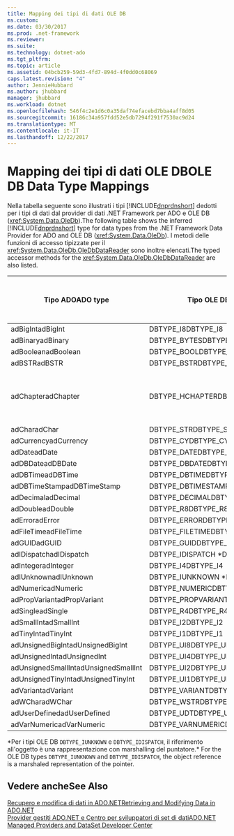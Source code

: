 ```yaml
---
title: Mapping dei tipi di dati OLE DB
ms.custom: 
ms.date: 03/30/2017
ms.prod: .net-framework
ms.reviewer: 
ms.suite: 
ms.technology: dotnet-ado
ms.tgt_pltfrm: 
ms.topic: article
ms.assetid: 04bcb259-59d3-4fd7-894d-4f0dd0c68069
caps.latest.revision: "4"
author: JennieHubbard
ms.author: jhubbard
manager: jhubbard
ms.workload: dotnet
ms.openlocfilehash: 546f4c2e1d6c0a35daf74efacebd7bba4aff8d05
ms.sourcegitcommit: 16186c34a957fdd52e5db7294f291f7530ac9d24
ms.translationtype: MT
ms.contentlocale: it-IT
ms.lasthandoff: 12/22/2017
---
```

# <a name="ole-db-data-type-mappings"></a><span data-ttu-id="db6c4-102">Mapping dei tipi di dati OLE DB</span><span class="sxs-lookup"><span data-stu-id="db6c4-102">OLE DB Data Type Mappings</span></span>
<span data-ttu-id="db6c4-103">Nella tabella seguente sono illustrati i tipi [!INCLUDE[dnprdnshort](../../../../includes/dnprdnshort-md.md)] dedotti per i tipi di dati dal provider di dati .NET Framework per ADO e OLE DB (<xref:System.Data.OleDb>).</span><span class="sxs-lookup"><span data-stu-id="db6c4-103">The following table shows the inferred [!INCLUDE[dnprdnshort](../../../../includes/dnprdnshort-md.md)] type for data types from the .NET Framework Data Provider for ADO and OLE DB (<xref:System.Data.OleDb>).</span></span> <span data-ttu-id="db6c4-104">I metodi delle funzioni di accesso tipizzate per il <xref:System.Data.OleDb.OleDbDataReader> sono inoltre elencati.</span><span class="sxs-lookup"><span data-stu-id="db6c4-104">The typed accessor methods for the <xref:System.Data.OleDb.OleDbDataReader> are also listed.</span></span>  
  
|<span data-ttu-id="db6c4-105">Tipo ADO</span><span class="sxs-lookup"><span data-stu-id="db6c4-105">ADO type</span></span>|<span data-ttu-id="db6c4-106">Tipo OLE DB</span><span class="sxs-lookup"><span data-stu-id="db6c4-106">OLE DB type</span></span>|<span data-ttu-id="db6c4-107">Tipo [!INCLUDE[dnprdnshort](../../../../includes/dnprdnshort-md.md)]</span><span class="sxs-lookup"><span data-stu-id="db6c4-107">[!INCLUDE[dnprdnshort](../../../../includes/dnprdnshort-md.md)] type</span></span>|<span data-ttu-id="db6c4-108">Funzione di accesso tipizzata [!INCLUDE[dnprdnshort](../../../../includes/dnprdnshort-md.md)]</span><span class="sxs-lookup"><span data-stu-id="db6c4-108">[!INCLUDE[dnprdnshort](../../../../includes/dnprdnshort-md.md)] typed accessor</span></span>|  
|--------------|-----------------|----------------------------------------------------------------------|--------------------------------------------------------------------------------|  
|<span data-ttu-id="db6c4-109">adBigInt</span><span class="sxs-lookup"><span data-stu-id="db6c4-109">adBigInt</span></span>|<span data-ttu-id="db6c4-110">DBTYPE_I8</span><span class="sxs-lookup"><span data-stu-id="db6c4-110">DBTYPE_I8</span></span>|<span data-ttu-id="db6c4-111">Int64</span><span class="sxs-lookup"><span data-stu-id="db6c4-111">Int64</span></span>|<span data-ttu-id="db6c4-112">GetInt64()</span><span class="sxs-lookup"><span data-stu-id="db6c4-112">GetInt64()</span></span>|  
|<span data-ttu-id="db6c4-113">adBinary</span><span class="sxs-lookup"><span data-stu-id="db6c4-113">adBinary</span></span>|<span data-ttu-id="db6c4-114">DBTYPE_BYTES</span><span class="sxs-lookup"><span data-stu-id="db6c4-114">DBTYPE_BYTES</span></span>|<span data-ttu-id="db6c4-115">Byte[]</span><span class="sxs-lookup"><span data-stu-id="db6c4-115">Byte[]</span></span>|<span data-ttu-id="db6c4-116">GetBytes()</span><span class="sxs-lookup"><span data-stu-id="db6c4-116">GetBytes()</span></span>|  
|<span data-ttu-id="db6c4-117">adBoolean</span><span class="sxs-lookup"><span data-stu-id="db6c4-117">adBoolean</span></span>|<span data-ttu-id="db6c4-118">DBTYPE_BOOL</span><span class="sxs-lookup"><span data-stu-id="db6c4-118">DBTYPE_BOOL</span></span>|<span data-ttu-id="db6c4-119">Boolean</span><span class="sxs-lookup"><span data-stu-id="db6c4-119">Boolean</span></span>|<span data-ttu-id="db6c4-120">GetBoolean()</span><span class="sxs-lookup"><span data-stu-id="db6c4-120">GetBoolean()</span></span>|  
|<span data-ttu-id="db6c4-121">adBSTR</span><span class="sxs-lookup"><span data-stu-id="db6c4-121">adBSTR</span></span>|<span data-ttu-id="db6c4-122">DBTYPE_BSTR</span><span class="sxs-lookup"><span data-stu-id="db6c4-122">DBTYPE_BSTR</span></span>|<span data-ttu-id="db6c4-123">String</span><span class="sxs-lookup"><span data-stu-id="db6c4-123">String</span></span>|<span data-ttu-id="db6c4-124">GetString()</span><span class="sxs-lookup"><span data-stu-id="db6c4-124">GetString()</span></span>|  
|<span data-ttu-id="db6c4-125">adChapter</span><span class="sxs-lookup"><span data-stu-id="db6c4-125">adChapter</span></span>|<span data-ttu-id="db6c4-126">DBTYPE_HCHAPTER</span><span class="sxs-lookup"><span data-stu-id="db6c4-126">DBTYPE_HCHAPTER</span></span>|<span data-ttu-id="db6c4-127">Supportato mediante `DataReader`.</span><span class="sxs-lookup"><span data-stu-id="db6c4-127">Supported through the `DataReader`.</span></span> <span data-ttu-id="db6c4-128">Vedere [il recupero dei dati tramite un oggetto DataReader](../../../../docs/framework/data/adonet/retrieving-data-using-a-datareader.md).</span><span class="sxs-lookup"><span data-stu-id="db6c4-128">See [Retrieving Data Using a DataReader](../../../../docs/framework/data/adonet/retrieving-data-using-a-datareader.md).</span></span>|<span data-ttu-id="db6c4-129">GetValue()</span><span class="sxs-lookup"><span data-stu-id="db6c4-129">GetValue()</span></span>|  
|<span data-ttu-id="db6c4-130">adChar</span><span class="sxs-lookup"><span data-stu-id="db6c4-130">adChar</span></span>|<span data-ttu-id="db6c4-131">DBTYPE_STR</span><span class="sxs-lookup"><span data-stu-id="db6c4-131">DBTYPE_STR</span></span>|<span data-ttu-id="db6c4-132">String</span><span class="sxs-lookup"><span data-stu-id="db6c4-132">String</span></span>|<span data-ttu-id="db6c4-133">GetString()</span><span class="sxs-lookup"><span data-stu-id="db6c4-133">GetString()</span></span>|  
|<span data-ttu-id="db6c4-134">adCurrency</span><span class="sxs-lookup"><span data-stu-id="db6c4-134">adCurrency</span></span>|<span data-ttu-id="db6c4-135">DBTYPE_CY</span><span class="sxs-lookup"><span data-stu-id="db6c4-135">DBTYPE_CY</span></span>|<span data-ttu-id="db6c4-136">Decimal</span><span class="sxs-lookup"><span data-stu-id="db6c4-136">Decimal</span></span>|<span data-ttu-id="db6c4-137">GetDecimal()</span><span class="sxs-lookup"><span data-stu-id="db6c4-137">GetDecimal()</span></span>|  
|<span data-ttu-id="db6c4-138">adDate</span><span class="sxs-lookup"><span data-stu-id="db6c4-138">adDate</span></span>|<span data-ttu-id="db6c4-139">DBTYPE_DATE</span><span class="sxs-lookup"><span data-stu-id="db6c4-139">DBTYPE_DATE</span></span>|<span data-ttu-id="db6c4-140">DateTime</span><span class="sxs-lookup"><span data-stu-id="db6c4-140">DateTime</span></span>|<span data-ttu-id="db6c4-141">GetDateTime()</span><span class="sxs-lookup"><span data-stu-id="db6c4-141">GetDateTime()</span></span>|  
|<span data-ttu-id="db6c4-142">adDBDate</span><span class="sxs-lookup"><span data-stu-id="db6c4-142">adDBDate</span></span>|<span data-ttu-id="db6c4-143">DBTYPE_DBDATE</span><span class="sxs-lookup"><span data-stu-id="db6c4-143">DBTYPE_DBDATE</span></span>|<span data-ttu-id="db6c4-144">DateTime</span><span class="sxs-lookup"><span data-stu-id="db6c4-144">DateTime</span></span>|<span data-ttu-id="db6c4-145">GetDateTime()</span><span class="sxs-lookup"><span data-stu-id="db6c4-145">GetDateTime()</span></span>|  
|<span data-ttu-id="db6c4-146">adDBTime</span><span class="sxs-lookup"><span data-stu-id="db6c4-146">adDBTime</span></span>|<span data-ttu-id="db6c4-147">DBTYPE_DBTIME</span><span class="sxs-lookup"><span data-stu-id="db6c4-147">DBTYPE_DBTIME</span></span>|<span data-ttu-id="db6c4-148">DateTime</span><span class="sxs-lookup"><span data-stu-id="db6c4-148">DateTime</span></span>|<span data-ttu-id="db6c4-149">GetDateTime()</span><span class="sxs-lookup"><span data-stu-id="db6c4-149">GetDateTime()</span></span>|  
|<span data-ttu-id="db6c4-150">adDBTimeStamp</span><span class="sxs-lookup"><span data-stu-id="db6c4-150">adDBTimeStamp</span></span>|<span data-ttu-id="db6c4-151">DBTYPE_DBTIMESTAMP</span><span class="sxs-lookup"><span data-stu-id="db6c4-151">DBTYPE_DBTIMESTAMP</span></span>|<span data-ttu-id="db6c4-152">DateTime</span><span class="sxs-lookup"><span data-stu-id="db6c4-152">DateTime</span></span>|<span data-ttu-id="db6c4-153">GetDateTime()</span><span class="sxs-lookup"><span data-stu-id="db6c4-153">GetDateTime()</span></span>|  
|<span data-ttu-id="db6c4-154">adDecimal</span><span class="sxs-lookup"><span data-stu-id="db6c4-154">adDecimal</span></span>|<span data-ttu-id="db6c4-155">DBTYPE_DECIMAL</span><span class="sxs-lookup"><span data-stu-id="db6c4-155">DBTYPE_DECIMAL</span></span>|<span data-ttu-id="db6c4-156">Decimal</span><span class="sxs-lookup"><span data-stu-id="db6c4-156">Decimal</span></span>|<span data-ttu-id="db6c4-157">GetDecimal()</span><span class="sxs-lookup"><span data-stu-id="db6c4-157">GetDecimal()</span></span>|  
|<span data-ttu-id="db6c4-158">adDouble</span><span class="sxs-lookup"><span data-stu-id="db6c4-158">adDouble</span></span>|<span data-ttu-id="db6c4-159">DBTYPE_R8</span><span class="sxs-lookup"><span data-stu-id="db6c4-159">DBTYPE_R8</span></span>|<span data-ttu-id="db6c4-160">Double</span><span class="sxs-lookup"><span data-stu-id="db6c4-160">Double</span></span>|<span data-ttu-id="db6c4-161">GetDouble()</span><span class="sxs-lookup"><span data-stu-id="db6c4-161">GetDouble()</span></span>|  
|<span data-ttu-id="db6c4-162">adError</span><span class="sxs-lookup"><span data-stu-id="db6c4-162">adError</span></span>|<span data-ttu-id="db6c4-163">DBTYPE_ERROR</span><span class="sxs-lookup"><span data-stu-id="db6c4-163">DBTYPE_ERROR</span></span>|<span data-ttu-id="db6c4-164">ExternalException</span><span class="sxs-lookup"><span data-stu-id="db6c4-164">ExternalException</span></span>|<span data-ttu-id="db6c4-165">GetValue()</span><span class="sxs-lookup"><span data-stu-id="db6c4-165">GetValue()</span></span>|  
|<span data-ttu-id="db6c4-166">adFileTime</span><span class="sxs-lookup"><span data-stu-id="db6c4-166">adFileTime</span></span>|<span data-ttu-id="db6c4-167">DBTYPE_FILETIME</span><span class="sxs-lookup"><span data-stu-id="db6c4-167">DBTYPE_FILETIME</span></span>|<span data-ttu-id="db6c4-168">DateTime</span><span class="sxs-lookup"><span data-stu-id="db6c4-168">DateTime</span></span>|<span data-ttu-id="db6c4-169">GetDateTime()</span><span class="sxs-lookup"><span data-stu-id="db6c4-169">GetDateTime()</span></span>|  
|<span data-ttu-id="db6c4-170">adGUID</span><span class="sxs-lookup"><span data-stu-id="db6c4-170">adGUID</span></span>|<span data-ttu-id="db6c4-171">DBTYPE_GUID</span><span class="sxs-lookup"><span data-stu-id="db6c4-171">DBTYPE_GUID</span></span>|<span data-ttu-id="db6c4-172">Guid</span><span class="sxs-lookup"><span data-stu-id="db6c4-172">Guid</span></span>|<span data-ttu-id="db6c4-173">GetGuid()</span><span class="sxs-lookup"><span data-stu-id="db6c4-173">GetGuid()</span></span>|  
|<span data-ttu-id="db6c4-174">adIDispatch</span><span class="sxs-lookup"><span data-stu-id="db6c4-174">adIDispatch</span></span>|<span data-ttu-id="db6c4-175">DBTYPE_IDISPATCH *</span><span class="sxs-lookup"><span data-stu-id="db6c4-175">DBTYPE_IDISPATCH *</span></span>|<span data-ttu-id="db6c4-176">Oggetto</span><span class="sxs-lookup"><span data-stu-id="db6c4-176">Object</span></span>|<span data-ttu-id="db6c4-177">GetValue()</span><span class="sxs-lookup"><span data-stu-id="db6c4-177">GetValue()</span></span>|  
|<span data-ttu-id="db6c4-178">adInteger</span><span class="sxs-lookup"><span data-stu-id="db6c4-178">adInteger</span></span>|<span data-ttu-id="db6c4-179">DBTYPE_I4</span><span class="sxs-lookup"><span data-stu-id="db6c4-179">DBTYPE_I4</span></span>|<span data-ttu-id="db6c4-180">Int32</span><span class="sxs-lookup"><span data-stu-id="db6c4-180">Int32</span></span>|<span data-ttu-id="db6c4-181">GetInt32()</span><span class="sxs-lookup"><span data-stu-id="db6c4-181">GetInt32()</span></span>|  
|<span data-ttu-id="db6c4-182">adIUnknown</span><span class="sxs-lookup"><span data-stu-id="db6c4-182">adIUnknown</span></span>|<span data-ttu-id="db6c4-183">DBTYPE_IUNKNOWN *</span><span class="sxs-lookup"><span data-stu-id="db6c4-183">DBTYPE_IUNKNOWN *</span></span>|<span data-ttu-id="db6c4-184">Oggetto</span><span class="sxs-lookup"><span data-stu-id="db6c4-184">Object</span></span>|<span data-ttu-id="db6c4-185">GetValue()</span><span class="sxs-lookup"><span data-stu-id="db6c4-185">GetValue()</span></span>|  
|<span data-ttu-id="db6c4-186">adNumeric</span><span class="sxs-lookup"><span data-stu-id="db6c4-186">adNumeric</span></span>|<span data-ttu-id="db6c4-187">DBTYPE_NUMERIC</span><span class="sxs-lookup"><span data-stu-id="db6c4-187">DBTYPE_NUMERIC</span></span>|<span data-ttu-id="db6c4-188">Decimal</span><span class="sxs-lookup"><span data-stu-id="db6c4-188">Decimal</span></span>|<span data-ttu-id="db6c4-189">GetDecimal()</span><span class="sxs-lookup"><span data-stu-id="db6c4-189">GetDecimal()</span></span>|  
|<span data-ttu-id="db6c4-190">adPropVariant</span><span class="sxs-lookup"><span data-stu-id="db6c4-190">adPropVariant</span></span>|<span data-ttu-id="db6c4-191">DBTYPE_PROPVARIANT</span><span class="sxs-lookup"><span data-stu-id="db6c4-191">DBTYPE_PROPVARIANT</span></span>|<span data-ttu-id="db6c4-192">Oggetto</span><span class="sxs-lookup"><span data-stu-id="db6c4-192">Object</span></span>|<span data-ttu-id="db6c4-193">GetValue()</span><span class="sxs-lookup"><span data-stu-id="db6c4-193">GetValue()</span></span>|  
|<span data-ttu-id="db6c4-194">adSingle</span><span class="sxs-lookup"><span data-stu-id="db6c4-194">adSingle</span></span>|<span data-ttu-id="db6c4-195">DBTYPE_R4</span><span class="sxs-lookup"><span data-stu-id="db6c4-195">DBTYPE_R4</span></span>|<span data-ttu-id="db6c4-196">Single</span><span class="sxs-lookup"><span data-stu-id="db6c4-196">Single</span></span>|<span data-ttu-id="db6c4-197">GetFloat()</span><span class="sxs-lookup"><span data-stu-id="db6c4-197">GetFloat()</span></span>|  
|<span data-ttu-id="db6c4-198">adSmallInt</span><span class="sxs-lookup"><span data-stu-id="db6c4-198">adSmallInt</span></span>|<span data-ttu-id="db6c4-199">DBTYPE_I2</span><span class="sxs-lookup"><span data-stu-id="db6c4-199">DBTYPE_I2</span></span>|<span data-ttu-id="db6c4-200">Int16</span><span class="sxs-lookup"><span data-stu-id="db6c4-200">Int16</span></span>|<span data-ttu-id="db6c4-201">GetInt16()</span><span class="sxs-lookup"><span data-stu-id="db6c4-201">GetInt16()</span></span>|  
|<span data-ttu-id="db6c4-202">adTinyInt</span><span class="sxs-lookup"><span data-stu-id="db6c4-202">adTinyInt</span></span>|<span data-ttu-id="db6c4-203">DBTYPE_I1</span><span class="sxs-lookup"><span data-stu-id="db6c4-203">DBTYPE_I1</span></span>|<span data-ttu-id="db6c4-204">Byte</span><span class="sxs-lookup"><span data-stu-id="db6c4-204">Byte</span></span>|<span data-ttu-id="db6c4-205">GetByte()</span><span class="sxs-lookup"><span data-stu-id="db6c4-205">GetByte()</span></span>|  
|<span data-ttu-id="db6c4-206">adUnsignedBigInt</span><span class="sxs-lookup"><span data-stu-id="db6c4-206">adUnsignedBigInt</span></span>|<span data-ttu-id="db6c4-207">DBTYPE_UI8</span><span class="sxs-lookup"><span data-stu-id="db6c4-207">DBTYPE_UI8</span></span>|<span data-ttu-id="db6c4-208">UInt64</span><span class="sxs-lookup"><span data-stu-id="db6c4-208">UInt64</span></span>|<span data-ttu-id="db6c4-209">GetValue()</span><span class="sxs-lookup"><span data-stu-id="db6c4-209">GetValue()</span></span>|  
|<span data-ttu-id="db6c4-210">adUnsignedInt</span><span class="sxs-lookup"><span data-stu-id="db6c4-210">adUnsignedInt</span></span>|<span data-ttu-id="db6c4-211">DBTYPE_UI4</span><span class="sxs-lookup"><span data-stu-id="db6c4-211">DBTYPE_UI4</span></span>|<span data-ttu-id="db6c4-212">UInt32</span><span class="sxs-lookup"><span data-stu-id="db6c4-212">UInt32</span></span>|<span data-ttu-id="db6c4-213">GetValue()</span><span class="sxs-lookup"><span data-stu-id="db6c4-213">GetValue()</span></span>|  
|<span data-ttu-id="db6c4-214">adUnsignedSmallInt</span><span class="sxs-lookup"><span data-stu-id="db6c4-214">adUnsignedSmallInt</span></span>|<span data-ttu-id="db6c4-215">DBTYPE_UI2</span><span class="sxs-lookup"><span data-stu-id="db6c4-215">DBTYPE_UI2</span></span>|<span data-ttu-id="db6c4-216">UInt16</span><span class="sxs-lookup"><span data-stu-id="db6c4-216">UInt16</span></span>|<span data-ttu-id="db6c4-217">GetValue()</span><span class="sxs-lookup"><span data-stu-id="db6c4-217">GetValue()</span></span>|  
|<span data-ttu-id="db6c4-218">adUnsignedTinyInt</span><span class="sxs-lookup"><span data-stu-id="db6c4-218">adUnsignedTinyInt</span></span>|<span data-ttu-id="db6c4-219">DBTYPE_UI1</span><span class="sxs-lookup"><span data-stu-id="db6c4-219">DBTYPE_UI1</span></span>|<span data-ttu-id="db6c4-220">Byte</span><span class="sxs-lookup"><span data-stu-id="db6c4-220">Byte</span></span>|<span data-ttu-id="db6c4-221">GetByte()</span><span class="sxs-lookup"><span data-stu-id="db6c4-221">GetByte()</span></span>|  
|<span data-ttu-id="db6c4-222">adVariant</span><span class="sxs-lookup"><span data-stu-id="db6c4-222">adVariant</span></span>|<span data-ttu-id="db6c4-223">DBTYPE_VARIANT</span><span class="sxs-lookup"><span data-stu-id="db6c4-223">DBTYPE_VARIANT</span></span>|<span data-ttu-id="db6c4-224">Oggetto</span><span class="sxs-lookup"><span data-stu-id="db6c4-224">Object</span></span>|<span data-ttu-id="db6c4-225">GetValue()</span><span class="sxs-lookup"><span data-stu-id="db6c4-225">GetValue()</span></span>|  
|<span data-ttu-id="db6c4-226">adWChar</span><span class="sxs-lookup"><span data-stu-id="db6c4-226">adWChar</span></span>|<span data-ttu-id="db6c4-227">DBTYPE_WSTR</span><span class="sxs-lookup"><span data-stu-id="db6c4-227">DBTYPE_WSTR</span></span>|<span data-ttu-id="db6c4-228">String</span><span class="sxs-lookup"><span data-stu-id="db6c4-228">String</span></span>|<span data-ttu-id="db6c4-229">GetString()</span><span class="sxs-lookup"><span data-stu-id="db6c4-229">GetString()</span></span>|  
|<span data-ttu-id="db6c4-230">adUserDefined</span><span class="sxs-lookup"><span data-stu-id="db6c4-230">adUserDefined</span></span>|<span data-ttu-id="db6c4-231">DBTYPE_UDT</span><span class="sxs-lookup"><span data-stu-id="db6c4-231">DBTYPE_UDT</span></span>|<span data-ttu-id="db6c4-232">Non supportato</span><span class="sxs-lookup"><span data-stu-id="db6c4-232">not supported</span></span>||  
|<span data-ttu-id="db6c4-233">adVarNumeric</span><span class="sxs-lookup"><span data-stu-id="db6c4-233">adVarNumeric</span></span>|<span data-ttu-id="db6c4-234">DBTYPE_VARNUMERIC</span><span class="sxs-lookup"><span data-stu-id="db6c4-234">DBTYPE_VARNUMERIC</span></span>|<span data-ttu-id="db6c4-235">Non supportato</span><span class="sxs-lookup"><span data-stu-id="db6c4-235">not supported</span></span>||  
  
 <span data-ttu-id="db6c4-236">\*Per i tipi OLE DB `DBTYPE_IUNKNOWN` e `DBTYPE_IDISPATCH`, il riferimento all'oggetto è una rappresentazione con marshalling del puntatore.</span><span class="sxs-lookup"><span data-stu-id="db6c4-236">\* For the OLE DB types `DBTYPE_IUNKNOWN` and `DBTYPE_IDISPATCH`, the object reference is a marshaled representation of the pointer.</span></span>  
  
## <a name="see-also"></a><span data-ttu-id="db6c4-237">Vedere anche</span><span class="sxs-lookup"><span data-stu-id="db6c4-237">See Also</span></span>  
 [<span data-ttu-id="db6c4-238">Recupero e modifica di dati in ADO.NET</span><span class="sxs-lookup"><span data-stu-id="db6c4-238">Retrieving and Modifying Data in ADO.NET</span></span>](../../../../docs/framework/data/adonet/retrieving-and-modifying-data.md)  
 [<span data-ttu-id="db6c4-239">Provider gestiti ADO.NET e Centro per sviluppatori di set di dati</span><span class="sxs-lookup"><span data-stu-id="db6c4-239">ADO.NET Managed Providers and DataSet Developer Center</span></span>](http://go.microsoft.com/fwlink/?LinkId=217917)
